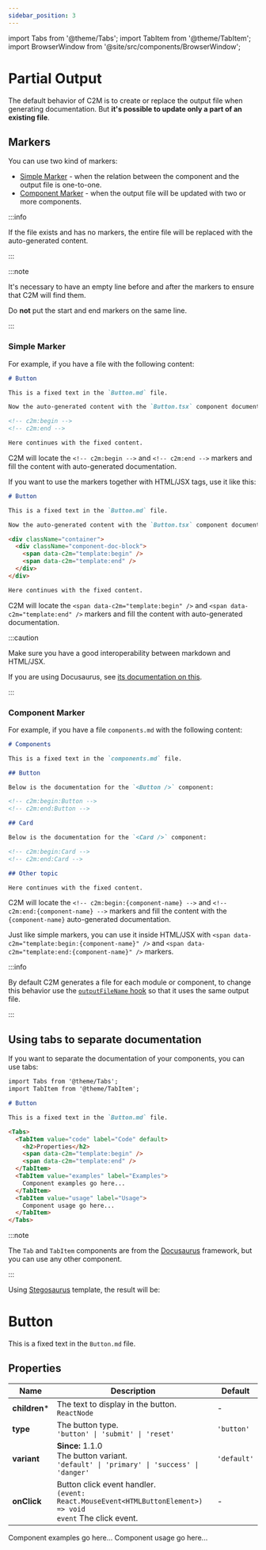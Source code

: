 ```yaml
---
sidebar_position: 3
---
```


import Tabs from '@theme/Tabs';
import TabItem from '@theme/TabItem';
import BrowserWindow from '@site/src/components/BrowserWindow';

# Partial Output

The default behavior of C2M is to create or replace the output file when generating documentation. But **it's possible to update only a part of an existing file**.

## Markers

You can use two kind of markers:

- [Simple Marker](#simple-marker) - when the relation between the component and the output file is one-to-one.
- [Component Marker](#component-marker) - when the output file will be updated with two or more components.

:::info

If the file exists and has no markers, the entire file will be replaced with the auto-generated content.

:::

:::note

It's necessary to have an empty line before and after the markers to ensure that C2M will find them.

Do **not** put the start and end markers on the same line.

:::

### Simple Marker

For example, if you have a file with the following content:

```markdown title="Button.md"
# Button

This is a fixed text in the `Button.md` file.

Now the auto-generated content with the `Button.tsx` component documentation:

<!-- c2m:begin -->
<!-- c2m:end -->

Here continues with the fixed content.
```

C2M will locate the `<!-- c2m:begin -->` and `<!-- c2m:end -->` markers and fill the content with auto-generated documentation.

If you want to use the markers together with HTML/JSX tags, use it like this:

```markdown title="Button.md"
# Button

This is a fixed text in the `Button.md` file.

Now the auto-generated content with the `Button.tsx` component documentation:

<div className="container">
  <div className="component-doc-block">
    <span data-c2m="template:begin" />
    <span data-c2m="template:end" />
  </div>
</div>

Here continues with the fixed content.
```

C2M will locate the `<span data-c2m="template:begin" />` and `<span data-c2m="template:end" />` markers and fill the content with auto-generated documentation.

:::caution

Make sure you have a good interoperability between markdown and HTML/JSX.

If you are using Docusaurus, see [its documentation on this](https://docusaurus.io/docs/markdown-features/react#markdown-and-jsx-interoperability).

:::

### Component Marker

For example, if you have a file `components.md` with the following content:

```markdown title="components.md"
# Components

This is a fixed text in the `components.md` file.

## Button

Below is the documentation for the `<Button />` component:

<!-- c2m:begin:Button -->
<!-- c2m:end:Button -->

## Card

Below is the documentation for the `<Card />` component:

<!-- c2m:begin:Card -->
<!-- c2m:end:Card -->

## Other topic

Here continues with the fixed content.
```

C2M will locate the `<!-- c2m:begin:{component-name} -->` and `<!-- c2m:end:{component-name} -->` markers and fill the content with the `{component-name}` auto-generated documentation.

Just like simple markers, you can use it inside HTML/JSX with `<span data-c2m="template:begin:{component-name}" />` and `<span data-c2m="template:end:{component-name}" />` markers.

:::info

By default C2M generates a file for each module or component, to change this behavior use the [`outputFileName` hook](/docs/api/library#outputfilename) so that it uses the same output file.

:::

## Using tabs to separate documentation

If you want to separate the documentation of your components, you can use tabs:

```markdown title="Button.md"
import Tabs from '@theme/Tabs';
import TabItem from '@theme/TabItem';

# Button

This is a fixed text in the `Button.md` file.

<Tabs>
  <TabItem value="code" label="Code" default>
    <h2>Properties</h2>
    <span data-c2m="template:begin" />
    <span data-c2m="template:end" />
  </TabItem>
  <TabItem value="examples" label="Examples">
    Component examples go here...
  </TabItem>
  <TabItem value="usage" label="Usage">
    Component usage go here...
  </TabItem>
</Tabs>
```

:::note

The `Tab` and `TabItem` components are from the [Docusaurus](https://docusaurus.io/) framework, but you can use any other component.

:::

Using [Stegosaurus](/demo/stegosaurus/overview) template, the result will be:

<BrowserWindow>
  <h1>Button</h1>
  <p>This is a fixed text in the <code>Button.md</code> file.</p>
  <Tabs>
    <TabItem value="code" label="Code">
      <h2>Properties</h2>
      <span data-c2m="template:begin" />
      <table>
        <thead>
          <tr>
            <th>Name</th>
            <th>Description</th>
            <th>Default</th>
          </tr>
        </thead>
        <tbody>
          <tr>
            <td>
              <b>children</b><span title="required" style={{ color: 'var(--ifm-color-danger)' }}>*</span>
            </td>
            <td>The text to display in the button.<br/><code>ReactNode</code></td>
            <td>-</td>
          </tr>
          <tr>
            <td>
              <b>type</b>
            </td>
            <td>The button type.<br/><code>&#x27;button&#x27; | &#x27;submit&#x27; | &#x27;reset&#x27;</code></td>
            <td><code>'button'</code></td>
          </tr>
          <tr>
            <td>
              <b>variant</b>
            </td>
            <td><strong>Since:</strong> 1.1.0<br/>The button variant.<br/><code>&#x27;default&#x27; | &#x27;primary&#x27; | &#x27;success&#x27; | &#x27;danger&#x27;</code></td>
            <td><code>'default'</code></td>
          </tr>
          <tr>
            <td>
              <b>onClick</b>
            </td>
            <td>Button click event handler.<br/><code>(event: React.MouseEvent&lt;HTMLButtonElement&gt;) &#x3D;&gt; void</code><br/><code>event</code> The click event.</td>
            <td>-</td>
          </tr>
        </tbody>
      </table>
      <span data-c2m="template:end" />
    </TabItem>
    <TabItem value="examples" label="Examples" default>
      Component examples go here...
    </TabItem>
    <TabItem value="usage" label="Usage">
      Component usage go here...
    </TabItem>

  </Tabs>
</BrowserWindow>
